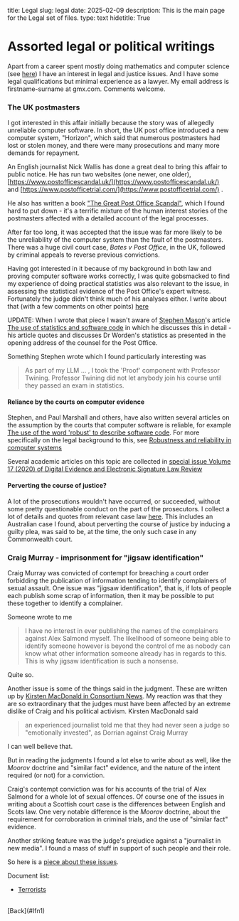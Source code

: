 title: Legal 
slug: legal date: 2025-02-09 
description: This is the main page for the Legal set of files. 
type: text hidetitle: True


Assorted legal or political writings
====================================

Apart from a career spent mostly doing mathematics and computer science (see [here](../index.html)) I have an interest in legal and justice issues. And I have some legal qualifications but minimal experience as a lawyer. My email address is firstname-surname at gmx.com. Comments welcome.

<!--
http://users.cecs.anu.edu.au/~jeremy/legal/
file:///home/jeremy/public_html/legal/index.html
interest legal rather than political, eg BC

So long as I keep my status as a retired academic
I'd be able to post stuff here,
but maybe I will eventually set up a regular online blog.  
-->

### The UK postmasters

I got interested in this affair initially because the story was of allegedly unreliable computer software. In short, the UK post office introduced a new computer system, "Horizon", which said that numerous postmasters had lost or stolen money, and there were many prosecutions and many more demands for repayment.

An English journalist Nick Wallis has done a great deal to bring this affair to public notice. He has run two websites (one newer, one older), [https://www.postofficescandal.uk/](https://www.postofficescandal.uk/) and [https://www.postofficetrial.com/](https://www.postofficetrial.com/) .

He also has written a book ["The Great Post Office Scandal"](https://bathpublishing.com/products/the-great-post-office-scandal-first), which I found hard to put down - it's a terrific mixture of the human interest stories of the postmasters affected with a detailed account of the legal processes.

After far too long, it was accepted that the issue was far more likely to be the unreliability of the computer system than the fault of the postmasters. There was a huge civil court case, _Bates v Post Office_, in the UK, followed by criminal appeals to reverse previous convictions.

Having got interested in it because of my background in both law and proving computer software works correctly, I was quite gobsmacked to find my experience of doing practical statistics was also relevant to the issue, in assessing the statistical evidence of the Post Office's expert witness. Fortunately the judge didn't think much of his analyses either. I write about that (with a few comments on other points) [here](worden-writeup.html)

UPDATE: When I wrote that piece I wasn't aware of [Stephen Mason](https://ials.sas.ac.uk/about/about-us/people/stephen-mason)'s article [The use of statistics and software code](https://ials.blogs.sas.ac.uk/2019/06/26/the-use-of-statistics-and-software-code/) in which he discusses this in detail - his article quotes and discusses Dr Worden's statistics as presented in the opening address of the counsel for the Post Office.

Something Stephen wrote which I found particularly interesting was

> As part of my LLM ... , I took the 'Proof' component with Professor Twining. Professor Twining did not let anybody join his course until they passed an exam in statistics.

#### Reliance by the courts on computer evidence

Stephen, and Paul Marshall and others, have also written several articles on the assumption by the courts that computer software is reliable, for example [The use of the word 'robust' to describe software code](https://ials.blogs.sas.ac.uk/2019/06/25/the-use-of-the-word-robust-to-describe-software-code/). For more specifically on the legal background to this, see [Robustness and reliability in computer systems](https://ials.blogs.sas.ac.uk/2019/06/28/robustness-and-reliability-in-computer-systems/)

Several academic articles on this topic are collected in [special issue Volume 17 (2020) of Digital Evidence and Electronic Signature Law Review](https://journals.sas.ac.uk/deeslr/issue/view/578)

#### Perverting the course of justice?

A lot of the prosecutions wouldn't have occurred, or succeeded, without some pretty questionable conduct on the part of the prosecutors. I collect a lot of details and quotes from relevant case law [here](pcj-writeup.html). This includes an Australian case I found, about perverting the course of justice by inducing a guilty plea, was said to be, at the time, the only such case in any Commonwealth court.

### Craig Murray - imprisonment for "jigsaw identification"

Craig Murray was convicted of contempt for breaching a court order forbidding the publication of information tending to identify complainers of sexual assault. One issue was "jigsaw identification", that is, if lots of people each publish some scrap of information, then it may be possible to put these together to identify a complainer.

Someone wrote to me

> I have no interest in ever publishing the names of the complainers against Alex Salmond myself. The likelihood of someone being able to identify someone however is beyond the control of me as nobody can know what other information someone already has in regards to this. This is why jigsaw identification is such a nonsense.

Quite so.

Another issue is some of the things said in the judgment. These are written up by [Kirsten MacDonald in Consortium News](https://www.craigmurray.org.uk/archives/2021/06/the-mind-of-lady-dorrian/). My reaction was that they are so extraordinary that the judges must have been affected by an extreme dislike of Craig and his political activism. Kirsten MacDonald said

> an experienced journalist told me that they had never seen a judge so "emotionally invested", as Dorrian against Craig Murray

I can well believe that.

But in reading the judgments I found a lot else to write about as well, like the _Moorov_ doctrine and "similar fact" evidence, and the nature of the intent required (or not) for a conviction.

Craig's contempt conviction was for his accounts of the trial of Alex Salmond for a whole lot of sexual offences. Of course one of the issues in writing about a Scottish court case is the differences between English and Scots law. One very notable difference is the _Moorov_ doctrine, about the requirement for corroboration in criminal trials, and the use of "similar fact" evidence.

Another striking feature was the judge's prejudice against a "journalist in new media". I found a mass of stuff in support of such people and their role.

So here is a [piece about these issues](cm-contempt.html).
<br>

Document list:

* [Terrorists](/legal_docs/terrorists/)
<br>
[Back](#lfn1)
<br>
